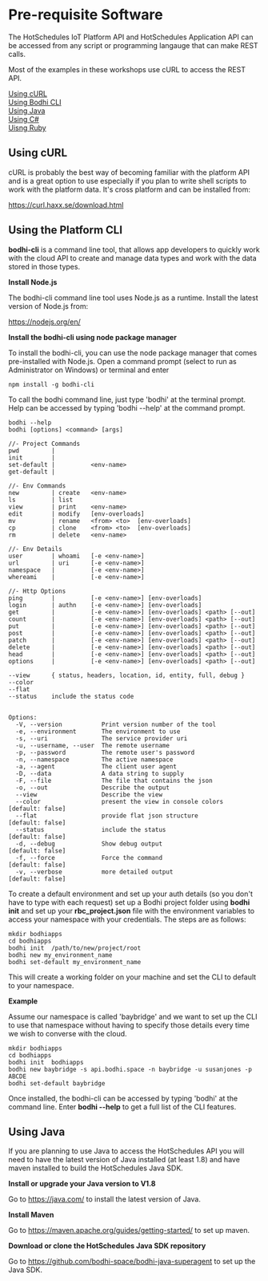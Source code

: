 # Pre-requisite Software


The HotSchedules IoT Platform API and HotSchedules Application API can be accessed from any script or programming langauge that can make REST calls. 

Most of the examples in these workshops use cURL to access the REST API.

[Using cURL](https://github.com/hotschedules/workshops/blob/master/Start/pre-requisites.md#using-curl)    
[Using Bodhi CLI](https://github.com/hotschedules/workshops/blob/master/Start/pre-requisites.md#using-the-platform-cli)    
[Using Java](https://github.com/hotschedules/workshops/blob/master/Start/pre-requisites.md#using-java)    
[Using C#](https://github.com/bodhi-space/bodhi-dotnet-superagent)    
[Uisng Ruby](https://github.com/bodhi-space/bodhi-slam)    





## Using cURL

cURL is probably the best way of becoming familiar with the platform API and is a great option to use especially if you plan to write shell scripts to work with the platform data. It's cross platform and can be installed from:

<https://curl.haxx.se/download.html>




## Using the Platform CLI

**bodhi-cli** is a command line tool, that allows app developers to quickly work with the cloud API to create and manage data types and work with the data stored in those types.

**Install Node.js**

The bodhi-cli command line tool uses Node.js as a runtime. Install the latest version of Node.js from:

<https://nodejs.org/en/>


**Install the bodhi-cli using node package manager**

To install the bodhi-cli, you can use the node package manager that comes pre-installed with Node.js.
Open a command prompt (select to run as Administrator on Windows) or terminal and enter

````
npm install -g bodhi-cli
````

To call the bodhi command line, just type 'bodhi' at the terminal prompt.
Help can be accessed by typing 'bodhi --help' at the command prompt.

````
bodhi --help
bodhi [options] <command> [args]

//- Project Commands
pwd         |
init        |
set-default |          <env-name>
get-default |

//- Env Commands
new         | create   <env-name>
ls          | list
view        | print    <env-name>
edit        | modify   [env-overloads]
mv          | rename   <from> <to>  [env-overloads]
cp          | clone    <from> <to>  [env-overloads]
rm          | delete   <env-name>

//- Env Details
user        | whoami   [-e <env-name>]
url         | uri      [-e <env-name>]
namespace   |          [-e <env-name>]
whereami    |          [-e <env-name>]

//- Http Options
ping        |          [-e <env-name>] [env-overloads]
login       | authn    [-e <env-name>] [env-overloads]
get         |          [-e <env-name>] [env-overloads] <path> [--out]
count       |          [-e <env-name>] [env-overloads] <path> [--out]
put         |          [-e <env-name>] [env-overloads] <path> [--out]
post        |          [-e <env-name>] [env-overloads] <path> [--out]
patch       |          [-e <env-name>] [env-overloads] <path> [--out]
delete      |          [-e <env-name>] [env-overloads] <path> [--out]
head        |          [-e <env-name>] [env-overloads] <path> [--out]
options     |          [-e <env-name>] [env-overloads] <path> [--out]

--view      { status, headers, location, id, entity, full, debug }
--color
--flat
--status    include the status code


Options:
  -V, --version           Print version number of the tool  
  -e, --environment       The environment to use            
  -s, --uri               The service provider uri          
  -u, --username, --user  The remote username               
  -p, --password          The remote user's password        
  -n, --namespace         The active namespace              
  -a, --agent             The client user agent             
  -D, --data              A data string to supply           
  -F, --file              The file that contains the json   
  -o, --out               Describe the output               
  --view                  Describe the view                 
  --color                 present the view in console colors  [default: false]
  --flat                  provide flat json structure         [default: false]
  --status                include the status                  [default: false]
  -d, --debug             Show debug output                   [default: false]
  -f, --force             Force the command                   [default: false]
  -v, --verbose           more detailed output                [default: false]
 ````
 
To create a default environment and set up your auth details (so you don't have to type with each request) set up a Bodhi project folder using **bodhi init** and set up your **rbc_project.json** file with the environment variables to access your namespace with your credentials. 
The steps are as follows:


````
mkdir bodhiapps
cd bodhiapps
bodhi init  /path/to/new/project/root
bodhi new my_environment_name
bodhi set-default my_environment_name

````

This will create a working folder on your machine and set the CLI to default to your namespace. 

**Example**

Assume our namespace is called 'baybridge' and we want to set up the CLI to use that namespace without having to specify those details every time we wish to converse with the cloud.

````
mkdir bodhiapps
cd bodhiapps
bodhi init  bodhiapps
bodhi new baybridge -s api.bodhi.space -n baybridge -u susanjones -p ABCDE
bodhi set-default baybridge

````

Once installed, the bodhi-cli can be accessed by typing 'bodhi' at the command line. Enter **bodhi --help** to get a full list of the CLI features.




## Using Java 

If you are planning to use Java to access the HotSchedules API  you will need to have the latest version of Java installed (at least 1.8) and have maven installed to build the HotSchedules Java SDK. 

**Install or upgrade your Java version to V1.8**

Go to <https://java.com/> to install the latest version of Java.



**Install Maven**

Go to <https://maven.apache.org/guides/getting-started/> to set up maven.


**Download or clone the HotSchedules Java SDK repository**

Go to <https://github.com/bodhi-space/bodhi-java-superagent> to set up the Java SDK.

